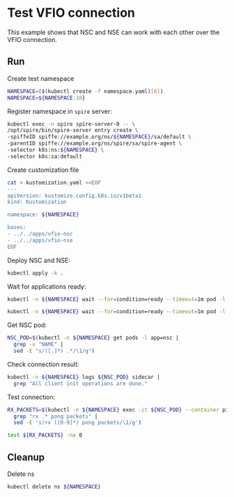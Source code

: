 # Test VFIO connection

This example shows that NSC and NSE can work with each other over the VFIO connection.

## Run

Create test namespace

```bash
NAMESPACE=($(kubectl create -f namespace.yaml)[0])
NAMESPACE=${NAMESPACE:10}
```

Register namespace in `spire` server:

```bash
kubectl exec -n spire spire-server-0 -- \
/opt/spire/bin/spire-server entry create \
-spiffeID spiffe://example.org/ns/${NAMESPACE}/sa/default \
-parentID spiffe://example.org/ns/spire/sa/spire-agent \
-selector k8s:ns:${NAMESPACE} \
-selector k8s:sa:default
```

Create customization file
```bash
cat > kustomization.yaml <<EOF
---
apiVersion: kustomize.config.k8s.io/v1beta1
kind: Kustomization

namespace: ${NAMESPACE}

bases:
- ../../apps/vfio-nsc
- ../../apps/vfio-nse
EOF
```

Deploy NSC and NSE:

```bash
kubectl apply -k .
```

Wait for applications ready:
```bash
kubectl -n ${NAMESPACE} wait --for=condition=ready --timeout=1m pod -l app=nsc
```
```bash
kubectl -n ${NAMESPACE} wait --for=condition=ready --timeout=1m pod -l app=nse
```

Get NSC pod:
```bash
NSC_POD=$(kubectl -n ${NAMESPACE} get pods -l app=nsc |
  grep -v "NAME" |
  sed -E "s/([.]*) .*/\1/g")
```

Check connection result:
```bash
kubectl -n ${NAMESPACE} logs ${NSC_POD} sidecar |
  grep "All client init operations are done."
```

Test connection:
```bash
RX_PACKETS=$(kubectl -n ${NAMESPACE} exec -it ${NSC_POD} --container pinger -- /bin/bash /root/scripts/ping.sh |
  grep "rx .* pong packets" |
  sed -E 's/rx ([0-9]*) pong packets/\1/g')
```
```bash
test ${RX_PACKETS} -ne 0
```

## Cleanup

Delete ns
```bash
kubectl delete ns ${NAMESPACE}
```